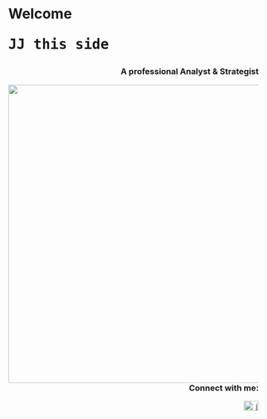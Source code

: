 <h1 align="left">Welcome<pre>JJ this side</h1>
<h3 align="right">A professional Analyst & Strategist</h3>

<img align="left" width="650" height="600" src="https://media.giphy.com/media/e4XoMyi71201l6dNxj/giphy.gif">

<h3 align="right">Connect with me:</h3>
<p align="right">
<a href="https://linkedin.com/in/jatin-j-b9205815b" target="blank"><img align="right" src="https://raw.githubusercontent.com/rahuldkjain/github-profile-readme-generator/master/src/images/icons/Social/linked-in-alt.svg" alt="jay j" height="20" width="30" /></a>
</p>
